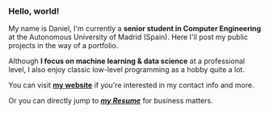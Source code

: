 ### Hello, world!

My name is Daniel, I'm currently a **senior student in Computer Engineering** at the Autonomous University of Madrid (Spain). Here I'll post my public projects in the way of a portfolio.

Although **I focus on machine learning & data science** at a professional level, I also enjoy classic low-level programming as a hobby quite a lot.

You can visit **<a href="https://danibt656.github.io" target="_blank">my website</a>** if you're interested in my contact info and more.

Or you can directly jump to ***<a href="https://danibt656.github.io/docs/CV.pdf" target="_blank">my Resume</a>*** for business matters.
